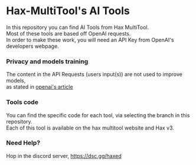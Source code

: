 # Hax-MultiTool's AI Tools
In this repository you can find AI Tools from Hax MultiTool.<br>
Most of these tools are based off OpenAI requests.<br>
In order to make these work, you will need an API Key from OpenAI's developers webpage.<br>

### Privacy and models training
The content in the API Requests (users input(s)) are not used to improve models, <br>
as stated in [openai's article](https://platform.openai.com/docs/models/how-we-use-your-data)

### Tools code
You can find the specific code for each tool, via selecting the branch in this repository.<br>
Each of this tool is available on the hax multitool website and Hax v3.

### Need Help?
Hop in the discord server, https://dsc.gg/haxed
